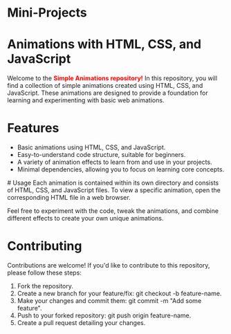 # Mini-Projects
# Animations with HTML, CSS, and JavaScript
Welcome to the <b style="color: red;">Simple Animations repository!</b> In this repository, you will find a collection of simple animations created using HTML, CSS, and JavaScript. These animations are designed to provide a foundation for learning and experimenting with basic web animations.
# Features
<ul>
  <li>Basic animations using HTML, CSS, and JavaScript.</li>
  <li>Easy-to-understand code structure, suitable for beginners.</li>
  <li>A variety of animation effects to learn from and use in your projects.</li>
  <li>Minimal dependencies, allowing you to focus on learning core concepts.</li>
</ul>
# Usage
Each animation is contained within its own directory and consists of HTML, CSS, and JavaScript files. To view a specific animation, open the corresponding HTML file in a web browser.

Feel free to experiment with the code, tweak the animations, and combine different effects to create your own unique animations.
# Contributing
Contributions are welcome! If you'd like to contribute to this repository, please follow these steps:
<ol>
  <li>Fork the repository.</li>
  <li>Create a new branch for your feature/fix: git checkout -b feature-name.</li>
  <li>Make your changes and commit them: git commit -m "Add some feature".</li>
  <li>Push to your forked repository: git push origin feature-name.</li>
  <li>Create a pull request detailing your changes.</li>
</ol>
